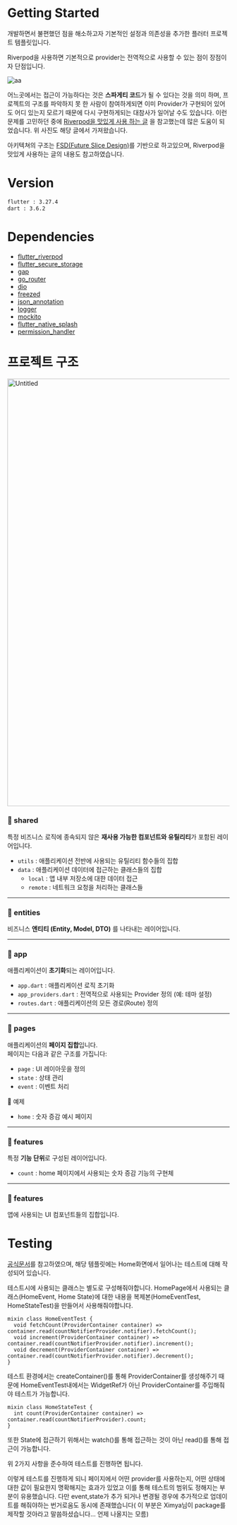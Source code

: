 # Getting Started

개발하면서 불편했던 점을 해소하고자 기본적인 설정과 의존성을 추가한 플러터 프로젝트 템플릿입니다.

Riverpod을 사용하면 기본적으로 provider는 전역적으로 사용할 수 있는 점이 장점이자 단점입니다.

![aa](https://github.com/user-attachments/assets/a0ac59d2-236d-4cc4-bba2-99daf195f3fa)

어느곳에서는 접근이 가능하다는 것은 **스파게티 코드**가 될 수 있다는 것을 의미 하며, 프로젝트의 구조를 파악하지 못 한 사람이 참여하게되면 이미 Provider가 구현되어 있어도 어디 있는지 모르기 때문에 다시
구현하게되는 대참사가 일어날 수도 있습니다. 이런 문제를 고민하던
중에 [Riverpod을 맛있게 사용 하는 글](https://medium.com/jobkorea-tech/flutter-riverpod%EC%9D%84-%EB%A7%9B%EC%9E%88%EA%B2%8C-%EB%AF%B9%EC%8A%A4%EC%9D%B8-%ED%95%98%EA%B8%B0-a7d2481396ff)
을 참고했는데 많은 도움이 되었습니다. 위 사진도 해당 글에서 가져왔습니다.

아키텍쳐의 구조는 [FSD(Future Slice Design)](https://emewjin.github.io/feature-sliced-design/)를 기반으로 하고있으며, Riverpod을 맛있게 사용하는
글의 내용도 참고하였습니다.

# Version

```bash
flutter : 3.27.4
dart : 3.6.2
```

# Dependencies

- [flutter_riverpod](https://pub.dev/packages/flutter_bloc)
- [flutter_secure_storage](https://pub.dev/packages/flutter_secure_storage)
- [gap](https://pub.dev/packages/gap)
- [go_router](https://pub.dev/packages/go_router)
- [dio](https://pub.dev/packages/dio)
- [freezed](https://pub.dev/packages/freezed)
- [json_annotation](https://pub.dev/packages/json_annotation)
- [logger](https://pub.dev/packages/logger)
- [mockito](https://pub.dev/packages/mockito)
- [flutter_native_splash](https://pub.dev/packages/flutter_native_splash)
- [permission_handler](https://pub.dev/packages/permission_handler)

# 프로젝트 구조

<img width="968" alt="Untitled" src="https://github.com/user-attachments/assets/a6e1ab76-b0aa-4198-9635-12b572cf9365" />

### 🔹 shared

특정 비즈니스 로직에 종속되지 않은 **재사용 가능한 컴포넌트와 유틸리티**가 포함된 레이어입니다.

- `utils` : 애플리케이션 전반에 사용되는 유틸리티 함수들의 집합
- `data` : 애플리케이션 데이터에 접근하는 클래스들의 집합
    - `local` : 앱 내부 저장소에 대한 데이터 접근
    - `remote` : 네트워크 요청을 처리하는 클래스들

---

### 🔹 entities

비즈니스 **엔티티 (Entity, Model, DTO)** 를 나타내는 레이어입니다.

---

### 🔹 app

애플리케이션이 **초기화**되는 레이어입니다.

- `app.dart` : 애플리케이션 로직 초기화
- `app_providers.dart` : 전역적으로 사용되는 Provider 정의 (예: 테마 설정)
- `routes.dart` : 애플리케이션의 모든 경로(Route) 정의

---

### 🔹 pages

애플리케이션의 **페이지 집합**입니다.  
페이지는 다음과 같은 구조를 가집니다:

- `page` : UI 레이아웃을 정의
- `state` : 상태 관리
- `event` : 이벤트 처리

📌 예제

- `home` : 숫자 증감 예시 페이지

---

### 🔹 features

특정 **기능 단위**로 구성된 레이어입니다.

- `count` : home 페이지에서 사용되는 숫자 증감 기능의 구현체

---

### 🔹 features

앱에 사용되는 UI 컴포넌트들의 집합입니다.

# Testing

[공식문서](https://riverpod.dev/docs/cookbooks/testing/)를 참고하였으며, 해당 템플릿에는 Home화면에서 일어나는 테스트에 대해 작성되어 있습니다.

테스트시에 사용되는 클래스는 별도로 구성해줘야합니다.
HomePage에서 사용되는 클래스(HomeEvent, Home State)에 대한 내용을 복제본(HomeEventTest, HomeStateTest)을 만들어서
사용해줘야합니다.

```code
mixin class HomeEventTest {
  void fetchCount(ProviderContainer container) => container.read(countNotifierProvider.notifier).fetchCount();
  void increment(ProviderContainer container) => container.read(countNotifierProvider.notifier).increment();
  void decrement(ProviderContainer container) => container.read(countNotifierProvider.notifier).decrement();
}
```

테스트 환경에서는 createContainer()를 통해 ProviderContainer를 생성해주기 때문에 HomeEventTest내에서는 WidgetRef가 아닌 ProviderContainer를 주입해줘야
테스트가 가능합니다.

```code
mixin class HomeStateTest {
  int count(ProviderContainer container) => container.read(countNotifierProvider).count;
}
```

또한 State에 접근하기 위해서는 watch()를 통해 접근하는 것이 아닌 read()를 통해 접근이 가능합니다.

위 2가지 사항을 준수하여 테스트를 진행하면 됩니다.

이렇게 테스트를 진행하게 되니 페이지에서 어떤 provider를 사용하는지, 어떤 상태에 대한 값이 필요한지 명확해지는 효과가 있었고 이를 통해 테스트의 범위도 정해지는 부분이 유용했습니다. 다만
event,state가 추가 되거나 변경될 경우에 추가적으로 업데이트를 해줘야하는 번거로움도 동시에 존재했습니다( 이 부분은 Ximya님이 package를 제작할 것아라고 말씀하셨습니다... 언제 나올지는 모름)


